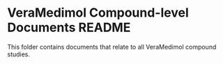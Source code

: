 # VeraMedimol Compound-level Documents README

This folder contains documents that relate to all VeraMedimol compound studies.